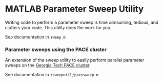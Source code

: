 # MATLAB Parameter Sweep Utility

Writing code to perform a parameter sweep is time consuming, tedious, and clutters your code.  This utility does the work for you.

See documentation in `sweep.m`

### Parameter sweeps using the PACE cluster

An extension of the sweep utility to easily perform parallel parameter sweeps on the [Georgia Tech PACE cluster](http://www.pace.gatech.edu).

See documentation in `+sweeputil/pacesweep.m`